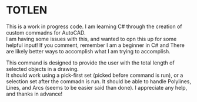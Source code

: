 # TOTLEN

This is a work in progress code.  I am learning C# through the creation of custom commadns for AutoCAD.  
I am having some issues with this, and wanted to opn this up for some helpful input! If you comment, 
remember I am a beginner in C# and There are likely better ways to accomplish what I am trying to 
accomplish.  

This command is designed to provide the user with the total length of selected objects in a drawing.  
It should work using a pick-first set (picked before command is run), or a selection set after the 
commadn is run.  It should be able to handle Polylines, Lines, and Arcs (seems to be easier said 
than done).  I appreciate any help, and thanks in advance! 
